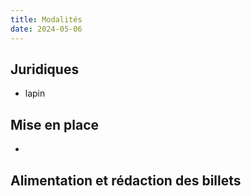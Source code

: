 ```yaml
---
title: Modalités
date: 2024-05-06
---
```


## Juridiques

- lapin

## Mise en place

- 

## Alimentation et rédaction des billets
